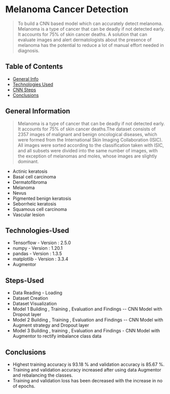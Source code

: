 # Melanoma Cancer Detection
> To build a CNN based model which can accurately detect melanoma. Melanoma is a type of cancer that can be deadly if not detected early. It accounts for 75% of skin cancer deaths. A solution that can evaluate images and alert dermatologists about the presence of melanoma has the potential to reduce a lot of manual effort needed in diagnosis.


## Table of Contents
* [General Info](#general-information)
* [Technologies Used](#Technologies-Used)
* [CNN Steps](#Steps-Used)
* [Conclusions](#Conclusions)


## General Information
> Melanoma is a type of cancer that can be deadly if not detected early. It accounts for 75% of skin cancer deaths.The dataset consists of 2357 images of malignant and benign oncological diseases, which were formed from the International Skin Imaging Collaboration (ISIC). All images were sorted according to the classification taken with ISIC, and all subsets were divided into the same number of images, with the exception of melanomas and moles, whose images are slightly dominant.

- Actinic keratosis
- Basal cell carcinoma
- Dermatofibroma
- Melanoma
- Nevus
- Pigmented benign keratosis
- Seborrheic keratosis
- Squamous cell carcinoma
- Vascular lesion

## Technologies-Used
- Tensorflow      - Version : 2.5.0
- numpy       - Version : 1.20.1
- pandas      - Version : 1.3.5
- matplotlib  - Version : 3.3.4
- Augmentor

## Steps-Used

- Data Reading - Loading
- Dataset Creation
- Dataset Visualization
- Model 1 Building , Training , Evaluation and Findings -- CNN Model with Dropout layer
- Model 2 Building , Training , Evaluation and Findings -- CNN Model with Augment strategy and Dropout layer
- Model 3 Building , training , Evaluation and Findings - CNN Model with Augmentor to rectify imbalance class data

## Conclusions
- Highest training accuracy is 93.18 % and validation accuracy is 85.67 %.
- Training and validation accuracy increased after using data Augmentor and rebalancing the classes.
- Training and validation loss has been decreased with the increase in no of epochs.



